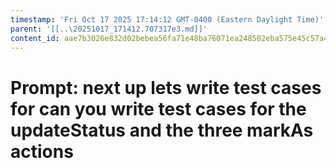 ```yaml
---
timestamp: 'Fri Oct 17 2025 17:14:12 GMT-0400 (Eastern Daylight Time)'
parent: '[[..\20251017_171412.707317e3.md]]'
content_id: aae7b3026e832d02bebea56fa71e48ba76071ea248502eba575e45c57a4af848
---
```


# Prompt: next up lets write test cases for can you write test cases for the updateStatus and the three markAs actions
